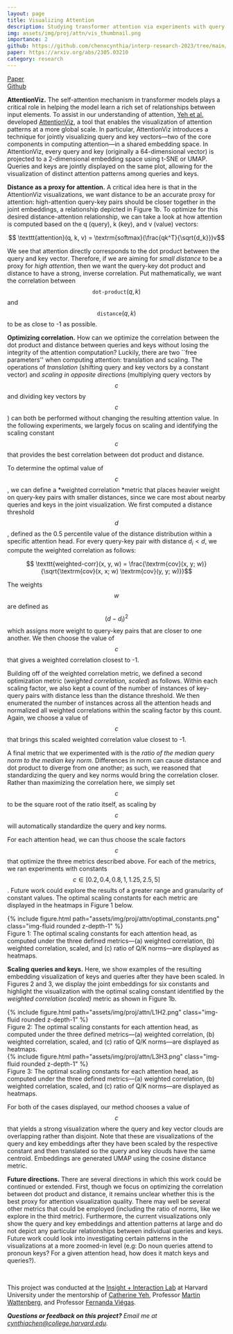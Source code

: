 ```yaml
---
layout: page
title: Visualizing Attention
description: Studying transformer attention via experiments with query and key embeddings.
img: assets/img/proj/attn/vis_thumbnail.png
importance: 2
github: https://github.com/chenxcynthia/interp-research-2023/tree/main/Attention%20Visualization
paper: https://arxiv.org/abs/2305.03210
category: research
---
```



<div class = "projheader">
    <div class="links"><a href='https://arxiv.org/abs/2305.03210' class="btn z-depth-0" role="button"> Paper </a></div>
    <div class="links"><a href='https://github.com/chenxcynthia/interp-research-2023/tree/main/Attention%20Visualization' class="btn z-depth-0" role="button"> <i class="fab fa-github gh-icon"></i> Github</a></div>
</div>


**AttentionViz.** The self-attention mechanism in transformer models plays a critical role in helping the model learn a rich set of relationships between input elements. To assist in our understanding of attention, [Yeh et al.](https://arxiv.org/abs/2305.03210) developed [AttentionViz](http://attentionviz.com/), a tool that enables the visualization of attention patterns at a more global scale. In particular, AttentionViz introduces a technique for jointly visualizing query and key vectors—two of the core components in computing attention—in a shared embedding space. In AttentionViz, every query and key (originally a 64-dimensional vector) is projected to a 2-dimensional embedding space using t-SNE or UMAP. Queries and keys are jointly displayed on the same plot, allowing for the visualization of distinct attention patterns among queries and keys.

**Distance as a proxy for attention.** A critical idea here is that in the AttentionViz visualizations, we
want distance to be an accurate proxy for attention: high-attention query-key pairs should be closer together in the joint embeddings, a relationship depicted in Figure 1b. To optimize for this desired distance-attention
relationship, we can take a look at how attention is computed based on the q (query), k (key), and v (value)
vectors:

$$ \texttt{attention}(q, k, v) = \textrm{softmax}(\frac{qk^T}{\sqrt{d_k}})v$$

We see that attention directly corresponds to the dot product between the query and key vector. Therefore, if we are aiming for *small distance* to be a proxy for *high attention*, then we want the query-key dot product and distance to have a strong, inverse correlation. Put mathematically, we want the correlation between $$\texttt{dot-product}(q, k)$$ and $$\texttt{distance}(q, k)$$ to be as close to -1 as possible.

**Optimizing correlation.** How can we optimize the correlation between the dot product and distance between queries and keys without losing the integrity of the attention computation? Luckily, there are two ``free parameters'' when computing attention: translation and scaling. The operations of *translation* (shifting query and key vectors by a constant vector) and *scaling in opposite directions* (multiplying query vectors by $$c$$ and dividing key vectors by $$c$$) can both be performed without changing the resulting attention value. In the following experiments, we largely focus on scaling and identifying the scaling constant $$c$$ that provides the best correlation between dot product and distance. 

To determine the optimal value of $$c$$, we can define a *weighted correlation *metric that places heavier weight on query-key pairs with smaller distances, since we care most about nearby queries and keys in the joint visualization. We first computed a distance threshold $$d$$, defined as the 0.5 percentile value of the distance distribution within a specific attention head. For every query-key pair with distance $d_i < d$, we compute the weighted correlation as follows:

$$ \texttt{weighted-corr}(x, y, w) = \frac{\textrm{cov}(x, y; w)}{\sqrt{\textrm{cov}(x, x; w) \textrm{cov}(y, y; w)}}$$

The weights $$w$$ are defined as $$(d - d_i)^2$$ which assigns more weight to query-key pairs that are closer to one another. We then choose the value of $$c$$ that gives a weighted correlation closest to -1.

Building off of the weighted correlation metric, we defined a second optimization metric (*weighted correlation, scaled*) as follows. Within each scaling factor, we also kept a count of the number of instances of key-query pairs with distance less than the distance threshold. We then enumerated the number of instances across all the attention heads and normalized all weighted correlations within the scaling factor by this count. Again, we choose a value of $$c$$ that brings this scaled weighted correlation value closest to -1.

A final metric that we experimented with is the *ratio of the median query norm to the median key norm*. Differences in norm can cause distance and dot product to diverge from one another; as such, we reasoned that standardizing the query and key norms would bring the correlation closer. Rather than maximizing the correlation here, we simply set $$c$$ to be the square root of the ratio itself, as scaling by $$c$$ will automatically standardize the query and key norms.

For each attention head, we can thus choose the scale factors $$c$$ that optimize the three metrics described above. For each of the metrics, we ran experiments with constants  $$c \in [0.2, 0.4, 0.8, 1, 1.25, 2.5, 5]$$. Future work could explore the results of a greater range and granularity of constant values. The optimal scaling constants for each metric are displayed in the heatmaps in Figure 1 below.


<div class="row justify-content-sm-center">
    <div class="col-sm-10 mt-3 mt-md-0">
        {% include figure.html path="assets/img/proj/attn/optimal_constants.png" class="img-fluid rounded z-depth-1" %}
    </div>
</div>
<div class="caption">
    Figure 1: The optimal scaling constants for each attention head, as computed under the three defined metrics—(a) weighted correlation, (b) weighted correlation, scaled, and (c) ratio of Q/K norms—are displayed as heatmaps.
</div>

**Scaling queries and keys.** Here, we show examples of the resulting embedding visualization of keys and queries after they have been scaled. In Figures 2 and 3, we display the joint embeddings for six constants and highlight the visualization with the optimal scaling constant identified by the *weighted correlation (scaled)* metric as shown in Figure 1b.

<div class="row justify-content-sm-center">
    <div class="col-sm-10 mt-3 mt-md-0">
        {% include figure.html path="assets/img/proj/attn/L1H2.png" class="img-fluid rounded z-depth-1" %}
    </div>
</div>
<div class="caption">
    Figure 2: The optimal scaling constants for each attention head, as computed under the three defined metrics—(a) weighted correlation, (b) weighted correlation, scaled, and (c) ratio of Q/K norms—are displayed as heatmaps.
</div>

<div class="row justify-content-sm-center">
    <div class="col-sm-10 mt-3 mt-md-0">
        {% include figure.html path="assets/img/proj/attn/L3H3.png" class="img-fluid rounded z-depth-1" %}
    </div>
</div>
<div class="caption">
    Figure 3: The optimal scaling constants for each attention head, as computed under the three defined metrics—(a) weighted correlation, (b) weighted correlation, scaled, and (c) ratio of Q/K norms—are displayed as heatmaps.
</div>

For both of the cases displayed, our method chooses a value of $$c$$ that yields a strong visualization where the query and key vector clouds are overlapping rather than disjoint. Note that these are visualizations of the query and key embeddings after they have been scaled by the respective constant and then translated so the query and key clouds have the same centroid. Embeddings are generated  UMAP using the cosine distance metric.


**Future directions.**  There are several directions in which this work could be continued or extended. First, though we focus on optimizing the correlation between dot product and distance, it remains unclear whether this is the best proxy for attention visualization quality. There may well be several other metrics that could be employed (including the ratio of norms, like we explore in the third metric). Furthermore, the current visualizations only show the query and key embeddings and attention patterns at large and do not depict any particular relationships between individual queries and keys. Future work could look into investigating certain patterns in the visualizations at a more zoomed-in level (e.g: Do noun queries attend to pronoun keys? For a given attention head, how does it match keys and queries?).

&#8202;


This project was conducted at the [Insight + Interaction Lab](https://insight.seas.harvard.edu/) at Harvard University under the mentorship of [Catherine Yeh](https://catherinesyeh.github.io/), Professor [Martin Wattenberg](https://www.bewitched.com/), and Professor [Fernanda Viégas](http://www.fernandaviegas.com/).


<i>**Questions or feedback on this project?** Email me at cynthiachen@college.harvard.edu.</i>

&#8202;






